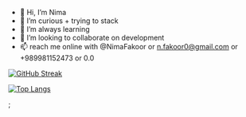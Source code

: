 - 👋 Hi, I’m Nima
- 👀 I’m curious + trying to stack
- 🌱 I’m always learning
- 💞️ I’m looking to collaborate on development
- 📫 reach me online with @NimaFakoor or n.fakoor0@gmail.com or +989981152473 or 0.0

[![GitHub Streak](https://streak-stats.demolab.com?user=NimaFakoor&hide_border=true)](https://git.io/streak-stats)

[![Top Langs](https://github-readme-stats.vercel.app/api/top-langs/?username=NimaFakoor&layout=compact&theme=vision-friendly-dark)](https://github.com/anuraghazra/github-readme-stats)

;
